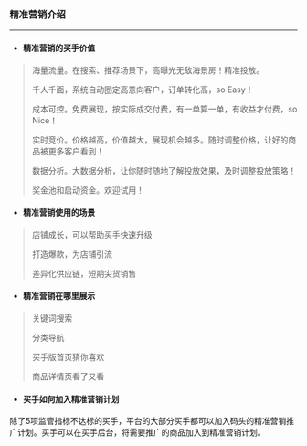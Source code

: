 ### 精准营销介绍

---

* #### 精准营销的买手价值

> 海量流量。在搜索、推荐场景下，高曝光无敌海景房！精准投放。
>
> 千人千面，系统自动圈定高意向客户，订单转化高，so Easy！
>
> 成本可控。免费展现，按实际成交付费，有一单算一单，有收益才付费，so Nice！
>
> 实时竞价。价格越高，价值越大，展现机会越多。随时调整价格，让好的商品被更多客户看到！
>
> 数据分析。大数据分析，让你随时随地了解投放效果，及时调整投放策略！
>
> 奖金池和启动资金。欢迎试用！

* #### 精准营销使用的场景

> 店铺成长，可以帮助买手快速升级
>
> 打造爆款，为店铺引流
>
> 差异化供应链，短期尖货销售

* #### 精准营销在哪里展示

> 关键词搜索
>
> 分类导航
>
> 买手版首页猜你喜欢
>
> 商品详情页看了又看

* #### 买手如何加入精准营销计划

除了5项监管指标不达标的买手，平台的大部分买手都可以加入码头的精准营销推广计划。买手可以在买手后台，将需要推广的商品加入到精准营销计划。

